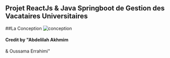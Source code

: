 ## Projet ReactJs & Java Springboot de Gestion des Vacataires Universitaires ##

##La Conception
![conception](./frontend/conception.png)

#### Credit by "Abdelilah Akhmim
 & Oussama Errahimi"